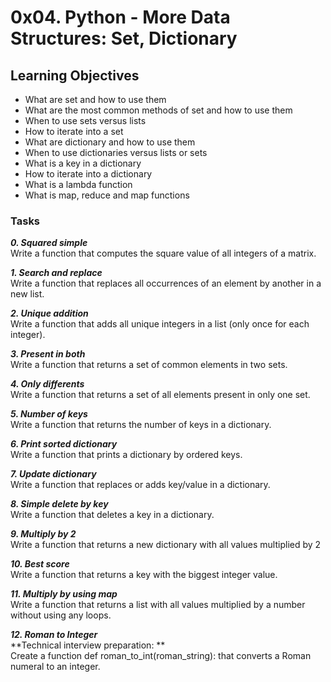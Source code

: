 # 0x04. Python - More Data Structures: Set, Dictionary

## Learning Objectives

- What are set and how to use them
- What are the most common methods of set and how to use them
- When to use sets versus lists
- How to iterate into a set
- What are dictionary and how to use them
- When to use dictionaries versus lists or sets
- What is a key in a dictionary
- How to iterate into a dictionary
- What is a lambda function
- What is map, reduce and map functions

### Tasks

_**0. Squared simple**_  
Write a function that computes the square value of all integers of a matrix.  

_**1. Search and replace**_  
Write a function that replaces all occurrences of an element by another in a new list.  

_**2. Unique addition**_  
Write a function that adds all unique integers in a list (only once for each integer).  

_**3. Present in both**_  
Write a function that returns a set of common elements in two sets.  

_**4. Only differents**_  
Write a function that returns a set of all elements present in only one set.  

_**5. Number of keys**_  
Write a function that returns the number of keys in a dictionary.  

_**6. Print sorted dictionary**_  
Write a function that prints a dictionary by ordered keys.  

_**7. Update dictionary**_  
Write a function that replaces or adds key/value in a dictionary.  

_**8. Simple delete by key**_  
Write a function that deletes a key in a dictionary.  

_**9. Multiply by 2**_  
Write a function that returns a new dictionary with all values multiplied by 2  

_**10. Best score**_  
Write a function that returns a key with the biggest integer value.  

_**11. Multiply by using map**_  
Write a function that returns a list with all values multiplied by a number without using any loops.  

_**12. Roman to Integer**_  
**Technical interview preparation: **  
Create a function def roman_to_int(roman_string): that converts a Roman numeral to an integer.  
